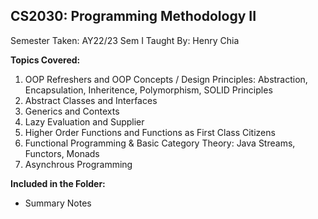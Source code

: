 ## CS2030: Programming Methodology II

Semester Taken: AY22/23 Sem I
Taught By: Henry Chia

**Topics Covered:**
1. OOP Refreshers and OOP Concepts / Design Principles: Abstraction, Encapsulation, Inheritence, Polymorphism, SOLID Principles
2. Abstract Classes and Interfaces
3. Generics and Contexts
4. Lazy Evaluation and Supplier
5. Higher Order Functions and Functions as First Class Citizens
6. Functional Programming & Basic Category Theory: Java Streams, Functors, Monads
7. Asynchrous Programming

**Included in the Folder:**
* Summary Notes